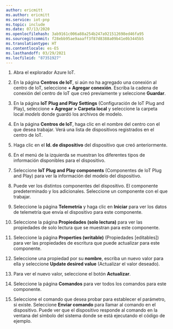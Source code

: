 ```yaml
---
author: ericmitt
ms.author: ericmitt
ms.service: iot-pnp
ms.topic: include
ms.date: 07/13/2020
ms.openlocfilehash: 3ab9161c006a88a254b247a921512698ed46fa95
ms.sourcegitcommit: f28ebb95ae9aaaff3f87d8388a09b41e0b3445b5
ms.translationtype: HT
ms.contentlocale: es-ES
ms.lasthandoff: 03/29/2021
ms.locfileid: "87351927"
---
```

1. Abra el explorador Azure IoT.

1. En la página **Centros de IoT**, si aún no ha agregado una conexión al centro de IoT, seleccione **+ Agregar conexión**. Escriba la cadena de conexión del centro de IoT que creó previamente y seleccione **Guardar**.

1. En la página **IoT Plug and Play Settings** (Configuración de IoT Plug and Play), seleccione **+ Agregar > Carpeta local** y seleccione la carpeta local *models* donde guardó los archivos de modelo.

1. En la página **Centros de IoT**, haga clic en el nombre del centro con el que desea trabajar. Verá una lista de dispositivos registrados en el centro de IoT.

1. Haga clic en el **Id. de dispositivo** del dispositivo que creó anteriormente.

1. En el menú de la izquierda se muestran los diferentes tipos de información disponibles para el dispositivo.

1. Seleccione **IoT Plug and Play components** (Componentes de IoT Plug and Play) para ver la información del modelo del dispositivo.

1. Puede ver los distintos componentes del dispositivo. El componente predeterminado y los adicionales. Seleccione un componente con el que trabajar.

1. Seleccione la página **Telemetría** y haga clic en **Iniciar** para ver los datos de telemetría que envía el dispositivo para este componente.

1. Seleccione la página **Propiedades (solo lectura)** para ver las propiedades de solo lectura que se muestran para este componente.

1. Seleccione la página **Properties (writable)** (Propiedades [editables]) para ver las propiedades de escritura que puede actualizar para este componente.

1. Seleccione una propiedad por su **nombre**, escriba un nuevo valor para ella y seleccione **Update desired value** (Actualizar el valor deseado).

1. Para ver el nuevo valor, seleccione el botón **Actualizar**.

1. Seleccione la página **Comandos** para ver todos los comandos para este componente.

1. Seleccione el comando que desea probar para establecer el parámetro, si existe. Seleccione **Enviar comando** para llamar al comando en el dispositivo. Puede ver que el dispositivo responde al comando en la ventana del símbolo del sistema donde se está ejecutando el código de ejemplo.
